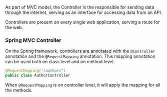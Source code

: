 
As part of MVC model, the Controller is the responsible for sending data through the internet, serving as an interface for accessing data from an API.

Controllers are present on every single web application, serving a route for the web.


### Spring MVC Controller

On the Spring framework, controllers are annotated with the `@Controller` annotation and the `@RequestMapping` annotation. This mapping annotation can be used both on class level and on method level.

```java
@RequestMapping("/authors")
public class AuthorController 
```

When `@RequestMapping` is on controller level, it will apply the mapping for all the methods. 

